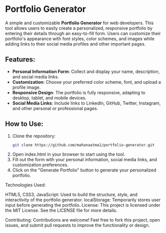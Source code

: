 # Portfolio Generator

A simple and customizable **Portfolio Generator** for web developers. This tool allows users to easily create a personalized, responsive portfolio by entering their details through an easy-to-fill form. Users can customize their portfolio's appearance with font styles, color schemes, and images while adding links to their social media profiles and other important pages.

## Features:
- **Personal Information Form**: Collect and display your name, description, and social media links.
- **Customization**: Choose your preferred color scheme, font, and upload a profile image.
- **Responsive Design**: The portfolio is fully responsive, adapting to desktop, tablet, and mobile devices.
- **Social Media Links**: Include links to LinkedIn, GitHub, Twitter, Instagram, and other personal or professional pages.

## How to Use:
1. Clone the repository:
   ```bash
   git clone https://github.com/mahanaatma1/portfolio-generator.git
2. Open index.html in your browser to start using the tool.
3. Fill out the form with your personal information, social media links, and customization preferences.
4. Click on the "Generate Portfolio" button to generate your personalized portfolio.


Technologies Used:

HTML5, CSS3, JavaScript: Used to build the structure, style, and interactivity of the portfolio generator.
localStorage: Temporarily stores user input before generating the portfolio.
License:
This project is licensed under the MIT License. See the LICENSE file for more details.

Contributing:
Contributions are welcome! Feel free to fork this project, open issues, and submit pull requests to improve the functionality or design.
